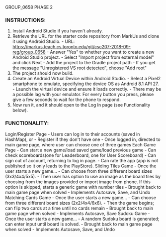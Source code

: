GROUP_0658 PHASE 2

### INSTRUCTIONS:

1. Install Android Studio if you haven't already.
2. Retrieve the URL for the starter code repository from MarkUs and clone it using Android Studio.
        - URL: https://markus.teach.cs.toronto.edu/git/csc207-2018-09-reg/group_0658
        - Answer "Yes" to whether you want to create a new Android Studio project.
        - Select "Import project from external model" and click Next
        - Add the project to the Gradle project path
        - If you get the  message "Unregistered VS root detected",  choose "Add root"
3. The project should now build.
4. Create an Android Virtual Device within Android Studio.
        - Select a Pixel2 smartphone to emulate, specifying the device OS as Android 8.1 API 27.
        - Launch the virtual device and ensure it loads correctly.
        - There may be a possible lag with your emulator. For every button you press, please give
        a few seconds to wait for the phone to respond.
5. Now run it, and it should open to the Log In page (see Functionality below).

### FUNCTIONALITY:

Login/Register Page
    - Users can log in to their accounts (saved in HashMap), or
    - Register if they don't have one
    - Once logged in, directed to main game page, where user can choose one of three games
Each Game Page
    - Can start a new game/load saved game/load previous game
    - Can check scoreboards(one for Leaderboard, one for User Scoreboard)
    - Can sign out of account, returning to log in page.
    - Can rate the app (app is not published so it only leads to the PlayStore).
Sliding Tiles Game
    - Once the user starts a new game...
    - Can choose from three different board sizes (3x3/4x4/5x5).
    - Then user has option to use an image as the board tiles by choosing from the images provided
      or import image from phone. If this option is skipped, starts a generic game with number tiles
    - Brought back to main game page when solved
    - Implements Autosave, Save, and Undo
Matching Cards Game
    - Once the user starts a new game...
    - Can choose from three different board sizes (2x2/4x4/6x6).
    - Then the game begins; can flip two cards at a time until no cards remain
    - Brought back to main game page when solved
    - Implements Autosave, Save
Sudoku Game
    - Once the user starts a new game...
    - A random Sudoku board is generated; can enter input until board is solved.
    - Brought back to main game page when solved
    - Implements Autosave, Save, and Undo
